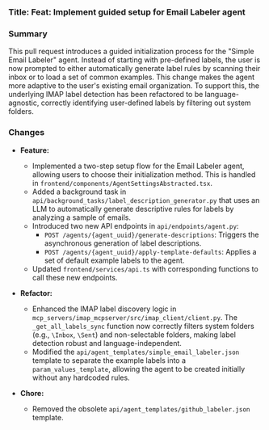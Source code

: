 ### Title: Feat: Implement guided setup for Email Labeler agent

### Summary

This pull request introduces a guided initialization process for the "Simple Email Labeler" agent. Instead of starting with pre-defined labels, the user is now prompted to either automatically generate label rules by scanning their inbox or to load a set of common examples. This change makes the agent more adaptive to the user's existing email organization. To support this, the underlying IMAP label detection has been refactored to be language-agnostic, correctly identifying user-defined labels by filtering out system folders.

### Changes

-   **Feature:**
    -   Implemented a two-step setup flow for the Email Labeler agent, allowing users to choose their initialization method. This is handled in `frontend/components/AgentSettingsAbstracted.tsx`.
    -   Added a background task in `api/background_tasks/label_description_generator.py` that uses an LLM to automatically generate descriptive rules for labels by analyzing a sample of emails.
    -   Introduced two new API endpoints in `api/endpoints/agent.py`:
        -   `POST /agents/{agent_uuid}/generate-descriptions`: Triggers the asynchronous generation of label descriptions.
        -   `POST /agents/{agent_uuid}/apply-template-defaults`: Applies a set of default example labels to the agent.
    -   Updated `frontend/services/api.ts` with corresponding functions to call these new endpoints.

-   **Refactor:**
    -   Enhanced the IMAP label discovery logic in `mcp_servers/imap_mcpserver/src/imap_client/client.py`. The `_get_all_labels_sync` function now correctly filters system folders (e.g., `\Inbox`, `\Sent`) and non-selectable folders, making label detection robust and language-independent.
    -   Modified the `api/agent_templates/simple_email_labeler.json` template to separate the example labels into a `param_values_template`, allowing the agent to be created initially without any hardcoded rules.

-   **Chore:**
    -   Removed the obsolete `api/agent_templates/github_labeler.json` template. 
